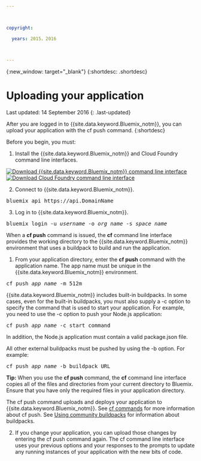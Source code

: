 ```yaml
---

 

copyright:

  years: 2015，2016

 

---
```


{:new_window: target="_blank"}
{:shortdesc: .shortdesc}

# Uploading your application
Last updated: 14 September 2016
{: .last-updated}

After you are logged in to {{site.data.keyword.Bluemix_notm}}, you can upload your application with the cf push command.
{:shortdesc}

Before you begin, you must:
  1. Install the {{site.data.keyword.Bluemix_notm}} and Cloud Foundry command line interfaces.

  <a class="xref" href="http://clis.ng.bluemix.net/ui/home.html" target="_blank" title="(Opens in a new tab or window)"><img class="image" src="images/btn_bx_commandline.svg" alt="Download {{site.data.keyword.Bluemix_notm}} command line interface" /> </a>  <a class="xref" href="https://github.com/cloudfoundry/cli/releases" target="_blank" title="(Opens in a new tab or window)"><img class="image" src="images/btn_cf_commandline.svg" alt="Download Cloud Foundry command line interface" /> </a> 

  2. Connect to {{site.data.keyword.Bluemix_notm}}.

  <pre class="pre">bluemix api https://api.<span class="keyword" data-hd-keyref="DomainName">DomainName</span></pre>
  
  3. Log in to {{site.data.keyword.Bluemix_notm}}.

  <pre class="pre">bluemix login -u <var class="keyword varname" data-hd-keyref="user_ID">username</var> -o <var class="keyword varname" data-hd-keyref="org_name">org_name</var> -s <var class="keyword varname" data-hd-keyref="space_name">space_name</var></pre>

When a **cf push** command is issued, the **cf** command line interface provides the working directory to the {{site.data.keyword.Bluemix_notm}} environment that uses a buildpack to build and run the application.

  1. From your application directory, enter the **cf push** command with the application name. The app name must be unique in the {{site.data.keyword.Bluemix_notm}} environment.
  
  <pre class="pre">cf push <var class="keyword varname" data-hd-keyref="app_name">app_name</var> -m 512m</pre>
  
  {{site.data.keyword.Bluemix_notm}} includes built-in buildpacks. In some cases, even for the built-in buildpacks, you must also supply a -c option to specify the command that is used to start your application. For example, you need to use the -c option to push your Node.js application:
  
  <pre class="pre">cf push <var class="keyword varname" data-hd-keyref="app_name">app_name</var> -c start_command</pre>
  
  In addition, the Node.js application must contain a valid package.json file.

  All other external buildpacks must be pushed by using the -b option. For example:

  <pre class="pre">cf push <var class="keyword varname" data-hd-keyref="app_name">app_name</var> -b buildpack_URL</pre>
  
  **Tip:** When you use the **cf push** command, the **cf** command line interface copies all of the files and directories from your current directory to Bluemix. Ensure that you have only the required files in your application directory.

  The cf push command uploads and deploys your application to {{site.data.keyword.Bluemix_notm}}. See [cf commands](../cli/reference/cfcommands/index.html) for more information about cf push. See [Using community buildpacks](../cfapps/byob.html) for information about buildpacks.

  2. If you change your application, you can upload those changes by entering the cf push command again. The cf command line interface uses your previous options and your responses to the prompts to update any running instances of your application with the new bits of code.

